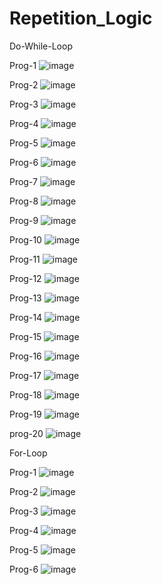 # Repetition_Logic

Do-While-Loop

Prog-1
![image](https://github.com/user-attachments/assets/c84415df-14fb-4fdb-be9b-edf0102dd0aa)

Prog-2
![image](https://github.com/user-attachments/assets/b3c703c5-6c77-41fa-ba5c-165775fe4532)

Prog-3
![image](https://github.com/user-attachments/assets/d3186d57-c979-4afd-89d7-72347fdff7cb)

Prog-4
![image](https://github.com/user-attachments/assets/472e6b7c-900c-47de-a8cf-651ae0963a8f)

Prog-5
![image](https://github.com/user-attachments/assets/f12ce769-1f7e-446d-8c3f-e61ea89e4d0d)

Prog-6
![image](https://github.com/user-attachments/assets/7b75ede9-e184-479c-8f45-405bc8b59ef0)

Prog-7
![image](https://github.com/user-attachments/assets/7c20afe4-2b69-489a-8adf-030646ee9d84)

Prog-8
![image](https://github.com/user-attachments/assets/a51ec5b3-7402-4326-b642-aceb960ae8eb)

Prog-9
![image](https://github.com/user-attachments/assets/b2c35be8-84d7-4d0e-a4cb-478e2fce7fea)

Prog-10
![image](https://github.com/user-attachments/assets/c7dd247c-e5f0-4912-96ad-c99f1187dd3e)

Prog-11
![image](https://github.com/user-attachments/assets/100ebfda-01c2-4746-9e4e-59f2ff78c344)

Prog-12
![image](https://github.com/user-attachments/assets/219960ea-c5d4-42d2-98cc-95a049cf22a0)

Prog-13
![image](https://github.com/user-attachments/assets/823be44b-d334-4d7f-8804-76f67a9aed7b)

Prog-14
![image](https://github.com/user-attachments/assets/e79fb76b-076e-4039-9dd8-8fe1ec153f33)

Prog-15
![image](https://github.com/user-attachments/assets/ba2e8572-70cb-4504-be38-aeb8eaf928fe)

Prog-16
![image](https://github.com/user-attachments/assets/162a0394-8f6c-4826-99e6-83ba51170c8c)

Prog-17
![image](https://github.com/user-attachments/assets/3ed79ecc-eb67-40e0-87dd-95016d821158)

Prog-18
![image](https://github.com/user-attachments/assets/33ebef17-d117-4c9b-855b-50accbbc868f)

Prog-19
![image](https://github.com/user-attachments/assets/3aa5eeab-4d54-42be-9692-95c72a437622)

prog-20
![image](https://github.com/user-attachments/assets/102bf736-259f-4dca-89cc-4addef595566)



For-Loop

Prog-1
![image](https://github.com/user-attachments/assets/74047511-a909-4df6-b29c-4191689fb6bb)

Prog-2
![image](https://github.com/user-attachments/assets/1341ed97-4821-4820-a614-4b643803fe12)

Prog-3
![image](https://github.com/user-attachments/assets/adf4b6d1-21b2-40f3-95f4-3d92e50143a0)

Prog-4
![image](https://github.com/user-attachments/assets/25443338-ab52-429e-a06c-ceb01c5541f8)

Prog-5
![image](https://github.com/user-attachments/assets/547be3de-8697-4cf2-89d8-ed25b83d97ab)

Prog-6
![image](https://github.com/user-attachments/assets/f7dff5b1-7816-4e71-a624-371f9ddc8744)







